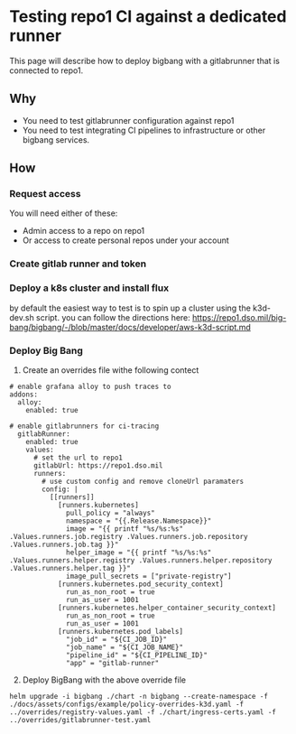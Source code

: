 # Testing repo1 CI against a dedicated runner

This page will describe how to deploy bigbang with a gitlabrunner that is connected to repo1. 

## Why
* You need to test gitlabrunner configuration against repo1
* You need to test integrating CI pipelines to infrastructure or other bigbang services. 

## How
### Request access
You will need either of these:
- Admin access to a repo on repo1
- Or access to create personal repos under your account

### Create gitlab runner and token


### Deploy a k8s cluster and install flux
by default the easiest way to test is to spin up a cluster using the k3d-dev.sh script.
you can follow the directions here: https://repo1.dso.mil/big-bang/bigbang/-/blob/master/docs/developer/aws-k3d-script.md

### Deploy Big Bang
1. Create an overrides file withe following contect
```
# enable grafana alloy to push traces to
addons:
  alloy:
    enabled: true

# enable gitlabrunners for ci-tracing
  gitlabRunner:
    enabled: true
    values:
      # set the url to repo1
      gitlabUrl: https://repo1.dso.mil
      runners:
        # use custom config and remove cloneUrl paramaters
        config: |
          [[runners]]
            [runners.kubernetes]
              pull_policy = "always"
              namespace = "{{.Release.Namespace}}"
              image = "{{ printf "%s/%s:%s" .Values.runners.job.registry .Values.runners.job.repository .Values.runners.job.tag }}"
              helper_image = "{{ printf "%s/%s:%s" .Values.runners.helper.registry .Values.runners.helper.repository .Values.runners.helper.tag }}"
              image_pull_secrets = ["private-registry"]
            [runners.kubernetes.pod_security_context]
              run_as_non_root = true
              run_as_user = 1001
            [runners.kubernetes.helper_container_security_context]
              run_as_non_root = true
              run_as_user = 1001
            [runners.kubernetes.pod_labels]
              "job_id" = "${CI_JOB_ID}"
              "job_name" = "${CI_JOB_NAME}"
              "pipeline_id" = "${CI_PIPELINE_ID}"
              "app" = "gitlab-runner"
```

2. Deploy BigBang with the above override file
```
helm upgrade -i bigbang ./chart -n bigbang --create-namespace -f ./docs/assets/configs/example/policy-overrides-k3d.yaml -f ../overrides/registry-values.yaml -f ./chart/ingress-certs.yaml -f ../overrides/gitlabrunner-test.yaml
```
